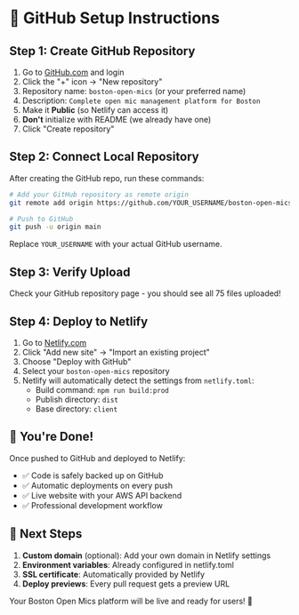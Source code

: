 # 🐙 GitHub Setup Instructions

## Step 1: Create GitHub Repository

1. Go to [GitHub.com](https://github.com) and login
2. Click the "+" icon → "New repository"
3. Repository name: `boston-open-mics` (or your preferred name)
4. Description: `Complete open mic management platform for Boston`
5. Make it **Public** (so Netlify can access it)
6. **Don't** initialize with README (we already have one)
7. Click "Create repository"

## Step 2: Connect Local Repository

After creating the GitHub repo, run these commands:

```bash
# Add your GitHub repository as remote origin
git remote add origin https://github.com/YOUR_USERNAME/boston-open-mics.git

# Push to GitHub
git push -u origin main
```

Replace `YOUR_USERNAME` with your actual GitHub username.

## Step 3: Verify Upload

Check your GitHub repository page - you should see all 75 files uploaded!

## Step 4: Deploy to Netlify

1. Go to [Netlify.com](https://netlify.com)
2. Click "Add new site" → "Import an existing project"
3. Choose "Deploy with GitHub"
4. Select your `boston-open-mics` repository
5. Netlify will automatically detect the settings from `netlify.toml`:
   - Build command: `npm run build:prod`
   - Publish directory: `dist`
   - Base directory: `client`

## 🎉 You're Done!

Once pushed to GitHub and deployed to Netlify:
- ✅ Code is safely backed up on GitHub
- ✅ Automatic deployments on every push
- ✅ Live website with your AWS API backend
- ✅ Professional development workflow

## 📝 Next Steps

1. **Custom domain** (optional): Add your own domain in Netlify settings
2. **Environment variables**: Already configured in netlify.toml
3. **SSL certificate**: Automatically provided by Netlify
4. **Deploy previews**: Every pull request gets a preview URL

Your Boston Open Mics platform will be live and ready for users! 🎤